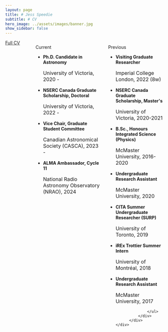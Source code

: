 ```yaml
---
layout: page
title: # Jess Speedie
subtitle: # CV
hero_image: ../assets/images/banner.jpg
show_sidebar: false
---
```


<!-- <div class="box">
  <div class="buttons is-centered">
    <a href="JessicaSpeedie-CV.pdf" target="_blank" title="Jess Speedie: CV" class="button is-link is-outlined is-large">Full CV</a>
  </div>
</div> -->

<div class="columns">
    <div class="column is-narrow">
        <div class="box" style="width: 150px;">
          <a href="JessicaSpeedie-CV.pdf" target="_blank" title="Jess Speedie: CV" class="button is-link  is-outlined is-medium">Full CV</a>
        </div>
    </div>
  <div class="column">
      <div class="columns">
          <div class="column is-half">
              <div class="box">
                <p class="title is-4">Current</p>
                <ul>
                    <li><b>Ph.D. Candidate in Astronomy</b><p style="font-size:16px">University of Victoria, 2020 -</p></li>
                    <li><b>NSERC Canada Graduate Scholarship, Doctoral</b><p style="font-size:16px">University of Victoria, 2022 -</p></li>
                    <li><b>Vice Chair, Graduate Student Committee</b><p style="font-size:16px">Canadian Astronomical Society (CASCA), 2023 -</p></li>
                    <li><b>ALMA Ambassador, Cycle 11</b><p style="font-size:16px">National Radio Astronomy Observatory (NRAO), 2024</p></li>
                </ul>
              </div>
          </div>
          <div class="column">
              <div class="box">
                  <p class="title is-4">Previous</p>
                  <ul>
                      <li><b>Visiting Graduate Researcher</b><p style="font-size:16px">Imperial College London, 2022 (8w)</p></li>
                      <li><b>NSERC Canada Graduate Scholarship, Master's</b><p style="font-size:16px">University of Victoria, 2020-2021</p></li>
                      <li><b>B.Sc., Honours Integrated Science (Physics)</b><p style="font-size:16px">McMaster University, 2016-2020</p></li>
                      <li><b>Undergraduate Research Assistant</b><p style="font-size:16px">McMaster University, 2020</p></li>
                      <li><b>CITA Summer Undergraduate Researcher (SURP)</b><p style="font-size:16px">University of Toronto, 2019</p></li>
                      <li><b>iREx Trottier Summer Intern</b><p style="font-size:16px">University of Montréal, 2018</p></li>
                      <li><b>Undergraduate Research Assistant</b><p style="font-size:16px">McMaster University, 2017</p></li>

                  </ul>
              </div>
          </div>
    </div>
</div>


<!-- <section class="hero is-small is-primary">
  <div class="hero-body">
    <p>Ph.D. Candidate in Astronomy</p>
    <p>ALMA Ambassador</p>
    <p>NSERC CGS-D Award Holder</p>
    <p>CASCA GSC Vice Chair</p>
  </div>
</section> -->
